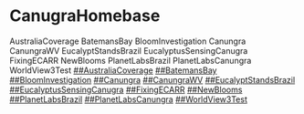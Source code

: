 # CanugraHomebase



AustraliaCoverage
BatemansBay
BloomInvestigation
Canungra
CanungraWV
EucalyptStandsBrazil
EucalyptusSensingCanugra
FixingECARR
NewBlooms
PlanetLabsBrazil
PlanetLabsCanungra
WorldView3Test
[##AustraliaCoverage](https://github.com/bwlambert/CanugraHomebase/blob/master/AustraliaCoverage.ipynb)
[##BatemansBay](https://github.com/bwlambert/CanugraHomebase/blob/master/BatemansBay.ipynb)
[##BloomInvestigation](https://github.com/bwlambert/CanugraHomebase/blob/master/BloomInvestigation.ipynb)
[##Canungra](https://github.com/bwlambert/CanugraHomebase/blob/master/Canungra.ipynb)
[##CanungraWV](https://github.com/bwlambert/CanugraHomebase/blob/master/CanungraWV.ipynb)
[##EucalyptStandsBrazil](https://github.com/bwlambert/CanugraHomebase/blob/master/EucalyptStandsBrazil.ipynb)
[##EucalyptusSensingCanugra](https://github.com/bwlambert/CanugraHomebase/blob/master/EucalyptusSensingCanugra.ipynb)
[##FixingECARR](https://github.com/bwlambert/CanugraHomebase/blob/master/FixingECARR.ipynb)
[##NewBlooms](https://github.com/bwlambert/CanugraHomebase/blob/master/NewBlooms.ipynb)
[##PlanetLabsBrazil](https://github.com/bwlambert/CanugraHomebase/blob/master/PlanetLabsBrazil.ipynb)
[##PlanetLabsCanungra](https://github.com/bwlambert/CanugraHomebase/blob/master/PlanetLabsCanungra.ipynb)
[##WorldView3Test](https://github.com/bwlambert/CanugraHomebase/blob/master/WorldView3Test.ipynb)

